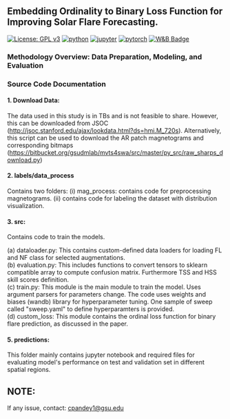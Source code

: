 ## Embedding Ordinality to Binary Loss Function for Improving Solar Flare Forecasting.

[![License: GPL v3](https://img.shields.io/badge/License-GPLv3-blue.svg)](LICENSE) 
[![python](https://img.shields.io/badge/Python-3.7.11-3776AB.svg?style=flat&logo=python&logoColor=white)](https://www.python.org)
[![jupyter](https://img.shields.io/badge/Jupyter-Notebook-F37626.svg?style=flat&logo=Jupyter)](https://jupyterlab.readthedocs.io/en/stable)
[![pytorch](https://img.shields.io/badge/PyTorch-1.10.0-EE4C2C.svg?style=flat&logo=pytorch)](https://pytorch.org)
[![W&B Badge](https://img.shields.io/badge/W%26B-Track-blue?style=flat&logo=weightsandbiases)](https://wandb.ai/)


### Methodology Overview: Data Preparation, Modeling, and Evaluation


### Source Code Documentation

#### 1. Download Data:
The data used in this study is in TBs and is not feasible to share. However, this can be downloaded from JSOC (http://jsoc.stanford.edu/ajax/lookdata.html?ds=hmi.M_720s). Alternatively, this script can be used to download the AR patch magnetograms and corresponding bitmaps (https://bitbucket.org/gsudmlab/mvts4swa/src/master/py_src/raw_sharps_download.py) 

#### 2. labels/data_process
Contains two folders: (i) mag_process: contains code for preprocessing magnetograms. (ii) contains code for labeling the dataset with distribution visualization.


#### 3. src:
Contains code to train the models.

(a) dataloader.py: This contains custom-defined data loaders for loading FL and NF class for selected augmentations.<br /> 
(b) evaluation.py: This includes functions to convert tensors to sklearn compatible array to compute confusion matrix. Furthermore TSS and HSS skill scores definition.<br /> 
(c) train.py: This module is the main module to train the model. Uses argument parsers for parameters change. The code uses weights and biases (wandb) library for hyperparameter tuning. One sample of sweep called "sweep.yaml" to define hyperparamters is provided.<br /> 
(d) custom_loss: This module contains the ordinal loss function for binary flare prediction, as discussed in the paper.

#### 5. predictions:
This folder mainly contains jupyter notebook and required files for evaluating model's performance on test and validation set in different spatial regions.


## NOTE: 
If any issue, contact: cpandey1@gsu.edu
